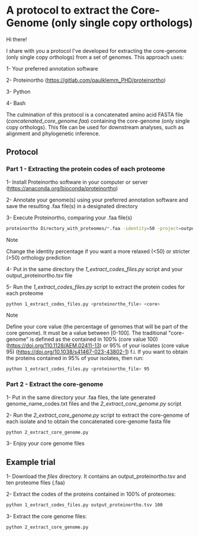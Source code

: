 # A protocol to extract the Core-Genome (only single copy orthologs)

Hi there! 

I share with you a protocol I've developed for extracting the core-genome (only single copy orthologs) from a set of genomes. This approach uses:

1- Your preferred annotation software

2- Proteinortho (https://gitlab.com/paulklemm_PHD/proteinortho)

3- Python

4- Bash

The culmination of this protocol is a concatenated amino acid FASTA file (*concatenated_core_genome.faa*) containing the core-genome (only single copy orthologs). This file can be used for downstream analyses, such as alignment and phylogenetic inference.

## Protocol

### Part 1 - Extracting the protein codes of each proteome

1- Install Proteinortho software in your computer or server (https://anaconda.org/bioconda/proteinortho)

2- Annotate your genome(s) using your preferred annotation software and save the resulting .faa file(s) in a designated directory

3- Execute Proteinortho, comparing your .faa file(s)
```sh
proteinortho Directory_with_proteomes/*.faa -identity=50 -project=output_proteinortho
```
> [!NOTE]
> Change the identity percentage if you want a more relaxed (<50) or stricter (>50) orthology prediction

4- Put in the same directory the *1_extract_codes_files.py* script and your output_proteinortho.tsv file

5- Run the *1_extract_codes_files.py* script to extract the protein codes for each proteome
```sh
python 1_extract_codes_files.py <proteinortho_file> <core>
```
> [!NOTE]
>Define your core value (the percentage of genomes that will be part of the core genome). It must be a value between [0-100]. The traditional "core-genome" is defined as the contained in 100% (core value 100) (https://doi.org/110.1128/AEM.02411-13) or 95% of your isolates (core value 95) (https://doi.org/10.1038/s41467-023-43802-1)
f.i. If you want to obtain the proteins contained in 95% of your isolates, then run:
>```sh
>python 1_extract_codes_files.py <proteinortho_file> 95
>``` 

### Part 2 - Extract the core-genome

1- Put in the same directory your .faa files, the late generated genome_name_codes.txt files and the *2_extract_core_genome.py* script

2- Run the *2_extract_core_genome.py* script to extract the core-genome of each isolate and to obtain the concatenated core-genome fasta file
```sh
python 2_extract_core_genome.py
```
3- Enjoy your core genome files

## Example trial

1- Download the *files* directory. It contains an output_proteinortho.tsv and ten proteome files (.faa)

2- Extract the codes of the proteins contained in 100% of proteomes:
```sh
python 1_extract_codes_files.py output_proteinortho.tsv 100
```
3- Extract the core genome files:
```sh
python 2_extract_core_genome.py
```

